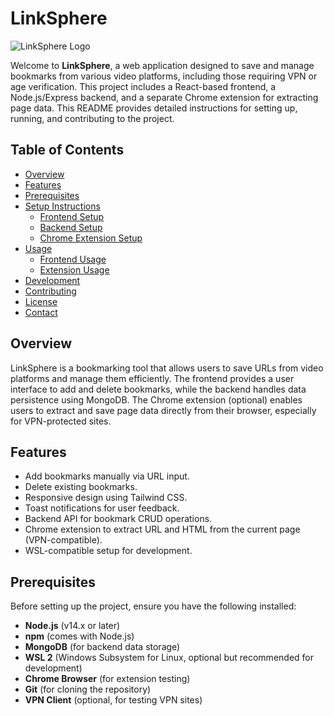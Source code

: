 # LinkSphere

![LinkSphere Logo](https://via.placeholder.com/150) <!-- Replace with actual logo URL if available -->

Welcome to **LinkSphere**, a web application designed to save and manage bookmarks from various video platforms, including those requiring VPN or age verification. This project includes a React-based frontend, a Node.js/Express backend, and a separate Chrome extension for extracting page data. This README provides detailed instructions for setting up, running, and contributing to the project.

## Table of Contents
- [Overview](#overview)
- [Features](#features)
- [Prerequisites](#prerequisites)
- [Setup Instructions](#setup-instructions)
  - [Frontend Setup](#frontend-setup)
  - [Backend Setup](#backend-setup)
  - [Chrome Extension Setup](#chrome-extension-setup)
- [Usage](#usage)
  - [Frontend Usage](#frontend-usage)
  - [Extension Usage](#extension-usage)
- [Development](#development)
- [Contributing](#contributing)
- [License](#license)
- [Contact](#contact)

## Overview
LinkSphere is a bookmarking tool that allows users to save URLs from video platforms and manage them efficiently. The frontend provides a user interface to add and delete bookmarks, while the backend handles data persistence using MongoDB. The Chrome extension (optional) enables users to extract and save page data directly from their browser, especially for VPN-protected sites.

## Features
- Add bookmarks manually via URL input.
- Delete existing bookmarks.
- Responsive design using Tailwind CSS.
- Toast notifications for user feedback.
- Backend API for bookmark CRUD operations.
- Chrome extension to extract URL and HTML from the current page (VPN-compatible).
- WSL-compatible setup for development.

## Prerequisites
Before setting up the project, ensure you have the following installed:
- **Node.js** (v14.x or later)
- **npm** (comes with Node.js)
- **MongoDB** (for backend data storage)
- **WSL 2** (Windows Subsystem for Linux, optional but recommended for development)
- **Chrome Browser** (for extension testing)
- **Git** (for cloning the repository)
- **VPN Client** (optional, for testing VPN sites)